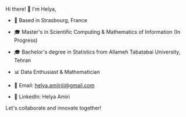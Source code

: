 Hi there! 👋 I'm Helya,

- 📍 Based in Strasbourg, France
- 🎓 Master's in Scientific Computing & Mathematics of Information (In Progress)
- 🎓 Bachelor's degree in Statistics from Allameh Tabatabai University, Tehran
- 📊 Data Enthusiast & Mathematician



- 📧 Email: helya.amiiriii@gmail.com
- 💼 LinkedIn: Helya Amiri

  
Let's collaborate and innovate together!
